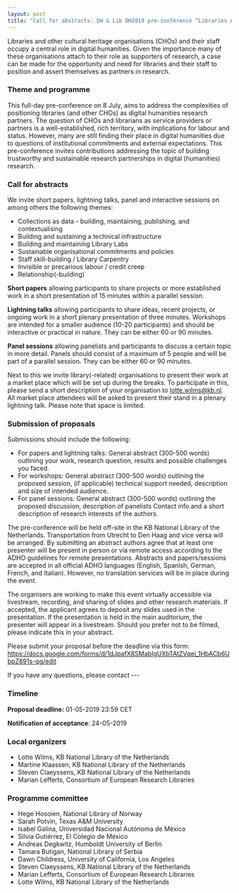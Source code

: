 ```yaml
---
layout: post
title: "Call for abstracts: DH & Lib DH2019 pre-conference “Libraries As Research Partner In Digital Humanities”"
---
```

Libraries and other cultural heritage organisations (CHOs) and their staff occupy a central role in digital humanities. Given the importance many of these organisations attach to their role as supporters of research, a case can be made for the opportunity and need for libraries and their staff to position and assert themselves as partners in research.

### Theme and programme
This full-day pre-conference on 8 July, aims to address the complexities of positioning libraries (and other CHOs) as digital humanities research partners. The question of CHOs and librarians as service providers or partners is a well-established, rich territory, with implications for labour and status. However, many are still finding their place in digital humanities due to questions of institutional commitments and external expectations. This pre-conference invites contributions addressing the topic of building trustworthy and sustainable research partnerships in digital (humanities) research.

### Call for abstracts
We invite short papers, lightning talks, panel and interactive sessions on among others the following themes:
* Collections as data  - building, maintaining, publishing, and contextualising
* Building and sustaining a technical infrastructure
* Building and maintaining Library Labs
* Sustainable organisational commitments and policies
* Staff skill-building / Library Carpentry
* Invisible or precarious labour / credit creep
* Relationship(-building)

**Short papers** allowing participants to share projects or more established work in a short presentation of 15 minutes within a parallel session.

**Lightning talks** allowing participants to share ideas, recent projects, or ongoing work in a short plenary presentation of three minutes.
Workshops are intended for a smaller audience (10-20 participants) and should be interactive or practical in nature. They can be either 60 or 90 minutes.

**Panel sessions** allowing panelists and participants to discuss a certain topic in more detail. Panels should consist of a maximum of 5 people and will be part of a parallel session. They can be either 60 or 90 minutes.

Next to this we invite library(-related) organisations to present their work at a market place which will be set up during the breaks. To participate in this, please send a short description of your organisation to lotte.wilms@kb.nl. All market place attendees will be asked to present their stand in a plenary lightning talk. Please note that space is limited.

### Submission of proposals
Submissions should include the following:

* For papers and lightning talks: General abstract (300-500 words) outlining your work, research question, results and possible challenges you faced.
* For workshops: General abstract (300-500 words) outlining the proposed session, (if applicable) technical support needed, description and size of intended audience.
* For panel sessions: General abstract (300-500 words) outlining the proposed discussion, description of panelists
Contact info and a short description of research interests of the authors.

The pre-conference will be held off-site in the KB National Library of the Netherlands. Transportation from Utrecht to Den Haag and vice versa will be arranged. By submitting an abstract authors agree that at least one presenter will be present in person or via remote access according to the ADHO guidelines for remote presentations. Abstracts and papers/sessions are accepted in all official ADHO languages (English, Spanish, German, French, and Italian). However, no translation services will be in place during the event.

The organisers are working to make this event virtually accessible via livestream, recording, and sharing of slides and other research materials. If accepted, the applicant agrees to deposit any slides used in the presentation. If the presentation is held in the main auditorium, the presenter will appear in a livestream. Should you prefer not to be filmed, please indicate this in your abstract.

Please submit your proposal before the deadline via this form:
https://docs.google.com/forms/d/1dJpafX8SMabIgUXbTAtZVqei_1HbACb6UbpZ891s-qg/edit

If you have any questions, please contact ---

### Timeline
**Proposal deadline:** 01-05-2019 23:59 CET

**Notification of acceptance**: 24-05-2019

### Local organizers
* Lotte Wilms, KB National Library of the Netherlands
* Martine Klaassen, KB National Library of the Netherlands
* Steven Claeyssens, KB National Library of the Netherlands
* Marian Lefferts, Consortium of European Research Libraries

### Programme committee
* Hege Hosoien, National Library of Norway
* Sarah Potvin, Texas A&M University
* Isabel Galina, Universidad Nacional Autónoma de México
* Silvia Gutiérrez, El Colegio de México
* Andreas Degkwitz, Humboldt University of Berlin
* Tamara Butigan, National Library of Serbia
* Dawn Childress, University of California, Los Angeles
* Steven Claeyssens, KB National Library of the Netherlands
* Marian Lefferts, Consortium of European Research Libraries
* Lotte Wilms, KB National Library of the Netherlands
